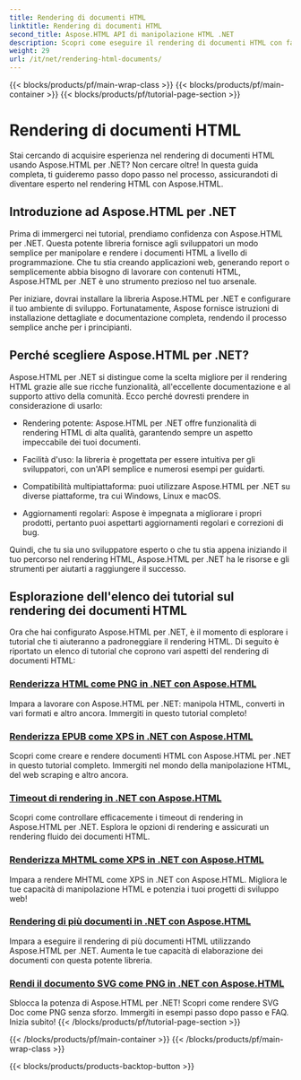 ```yaml
---
title: Rendering di documenti HTML
linktitle: Rendering di documenti HTML
second_title: Aspose.HTML API di manipolazione HTML .NET
description: Scopri come eseguire il rendering di documenti HTML con facilità usando i tutorial di Aspose.HTML per .NET. Esplora un elenco completo di tutorial per padroneggiare il rendering HTML.
weight: 29
url: /it/net/rendering-html-documents/
---
```


{{< blocks/products/pf/main-wrap-class >}}
{{< blocks/products/pf/main-container >}}
{{< blocks/products/pf/tutorial-page-section >}}

# Rendering di documenti HTML


Stai cercando di acquisire esperienza nel rendering di documenti HTML usando Aspose.HTML per .NET? Non cercare oltre! In questa guida completa, ti guideremo passo dopo passo nel processo, assicurandoti di diventare esperto nel rendering HTML con Aspose.HTML.

## Introduzione ad Aspose.HTML per .NET

Prima di immergerci nei tutorial, prendiamo confidenza con Aspose.HTML per .NET. Questa potente libreria fornisce agli sviluppatori un modo semplice per manipolare e rendere i documenti HTML a livello di programmazione. Che tu stia creando applicazioni web, generando report o semplicemente abbia bisogno di lavorare con contenuti HTML, Aspose.HTML per .NET è uno strumento prezioso nel tuo arsenale.

Per iniziare, dovrai installare la libreria Aspose.HTML per .NET e configurare il tuo ambiente di sviluppo. Fortunatamente, Aspose fornisce istruzioni di installazione dettagliate e documentazione completa, rendendo il processo semplice anche per i principianti.

## Perché scegliere Aspose.HTML per .NET?

Aspose.HTML per .NET si distingue come la scelta migliore per il rendering HTML grazie alle sue ricche funzionalità, all'eccellente documentazione e al supporto attivo della comunità. Ecco perché dovresti prendere in considerazione di usarlo:

- Rendering potente: Aspose.HTML per .NET offre funzionalità di rendering HTML di alta qualità, garantendo sempre un aspetto impeccabile dei tuoi documenti.

- Facilità d'uso: la libreria è progettata per essere intuitiva per gli sviluppatori, con un'API semplice e numerosi esempi per guidarti.

- Compatibilità multipiattaforma: puoi utilizzare Aspose.HTML per .NET su diverse piattaforme, tra cui Windows, Linux e macOS.

- Aggiornamenti regolari: Aspose è impegnata a migliorare i propri prodotti, pertanto puoi aspettarti aggiornamenti regolari e correzioni di bug.

Quindi, che tu sia uno sviluppatore esperto o che tu stia appena iniziando il tuo percorso nel rendering HTML, Aspose.HTML per .NET ha le risorse e gli strumenti per aiutarti a raggiungere il successo.

## Esplorazione dell'elenco dei tutorial sul rendering dei documenti HTML

Ora che hai configurato Aspose.HTML per .NET, è il momento di esplorare i tutorial che ti aiuteranno a padroneggiare il rendering HTML. Di seguito è riportato un elenco di tutorial che coprono vari aspetti del rendering di documenti HTML:

### [Renderizza HTML come PNG in .NET con Aspose.HTML](./render-html-as-png/)
Impara a lavorare con Aspose.HTML per .NET: manipola HTML, converti in vari formati e altro ancora. Immergiti in questo tutorial completo!
### [Renderizza EPUB come XPS in .NET con Aspose.HTML](./render-epub-as-xps/)
Scopri come creare e rendere documenti HTML con Aspose.HTML per .NET in questo tutorial completo. Immergiti nel mondo della manipolazione HTML, del web scraping e altro ancora.
### [Timeout di rendering in .NET con Aspose.HTML](./rendering-timeout/)
Scopri come controllare efficacemente i timeout di rendering in Aspose.HTML per .NET. Esplora le opzioni di rendering e assicurati un rendering fluido dei documenti HTML.
### [Renderizza MHTML come XPS in .NET con Aspose.HTML](./render-mhtml-as-xps/)
 Impara a rendere MHTML come XPS in .NET con Aspose.HTML. Migliora le tue capacità di manipolazione HTML e potenzia i tuoi progetti di sviluppo web!
### [Rendering di più documenti in .NET con Aspose.HTML](./render-multiple-documents/)
Impara a eseguire il rendering di più documenti HTML utilizzando Aspose.HTML per .NET. Aumenta le tue capacità di elaborazione dei documenti con questa potente libreria.
### [Rendi il documento SVG come PNG in .NET con Aspose.HTML](./render-svg-doc-as-png/)
Sblocca la potenza di Aspose.HTML per .NET! Scopri come rendere SVG Doc come PNG senza sforzo. Immergiti in esempi passo dopo passo e FAQ. Inizia subito!
{{< /blocks/products/pf/tutorial-page-section >}}

{{< /blocks/products/pf/main-container >}}
{{< /blocks/products/pf/main-wrap-class >}}

{{< blocks/products/products-backtop-button >}}
